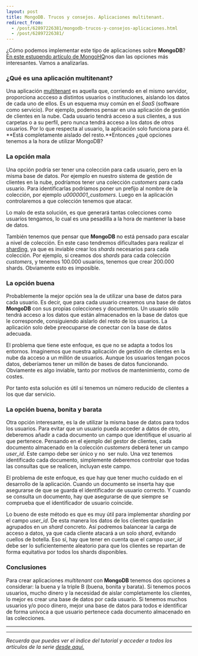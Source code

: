 ```yaml
---
layout: post
title: MongoDB. Trucos y consejos. Aplicaciones multitenant.
redirect_from:
  - /post/62897226381/mongodb-trucos-y-consejos-aplicaciones.html
  - /post/62897226381/
---
```


¿Cómo podemos implementar este tipo de aplicaciones sobre **MongoDB**?
[En este estupendo artículo de
MongoHQ](http://support.mongohq.com/use-cases/multi-tenant.html)nos dan
las opciones más interesantes. Vamos a analizarlas.

### ¿Qué es una aplicación multitenant?

Una aplicación [multitenant](http://en.wikipedia.org/wiki/Multitenancy)
es aquella que, corriendo en el mismo servidor, proporciona accceso a
distintos usuarios o instituciones, aislando los datos de cada uno de
ellos. Es un esquema muy común en el *SaaS* (software como servicio).
Por ejemplo, podemos pensar en una aplicación de gestión de clientes en
la nube. Cada usuario tendrá acceso a sus clientes, a sus carpetas o a
su perfil, pero nunca tendrá acceso a los datos de otros usuarios. Por
lo que respecta al usuario, la aplicación solo funciona para él. **Está
completamente aislado del resto.**Entonces ¿qué opciones tenemos a la
hora de utilizar MongoDB?

### La opción mala

Una opción podría ser tener una colección para cada usuario, pero en la
misma base de datos. Por ejemplo en nuestro sistema de gestión de
clientes en la nube, podríamos tener una colección *customers* para cada
usuario. Para identificarlas podríamos poner un prefijo al nombre de la
colección, por ejemplo *u0000001_customers*. Luego en la aplicación
controlaremos a que colección tenemos que atacar.

Lo malo de esta solución, es que generará tantas colecciones como
usuarios tengamos, lo cual es una pesadilla a la hora de mantener la
base de datos.

También tenemos que pensar que **MongoDB** no está pensado para escalar a
nivel de colección. En este caso tendremos dificultades para realizar el
[sharding](http://docs.mongodb.org/manual/core/sharded-cluster-shards/),
ya que es inviable crear los *shards* necesarios para cada colección. Por
ejemplo, si creamos dos *shards* para cada colección *customers*, y
tenemos 100.000 usuarios, tenemos que crear 200.000 shards. Obviamente
esto es imposible.

### La opción buena

Probablemente la mejor opción sea la de utilizar una base de datos para
cada usuario. Es decir, que para cada usuario crearemos una base de
datos **MongoDB** con sus propias colecciones y documentos. Un usuario
sólo tendrá acceso a los datos que están almacenados en la base de datos
que le corresponde, consiguiendo aislarlo del resto de los usuarios. La
aplicación solo debe preocuparse de conectar con la base de datos
adecuada.

El problema que tiene este enfoque, es que no se adapta a todos los
entornos. Imaginemos que nuestra aplicación de gestión de clientes en la
nube da acceso a un millón de usuarios. Aunque los usuarios tengan pocos
datos, deberíamos tener un millón de bases de datos funcionando.
Obviamente es algo inviable, tanto por motivos de mantenimiento, como de
costes.

Por tanto esta solución es útil si tenemos un número reducido de
clientes a los que dar servicio.

### La opción buena, bonita y barata

Otra opción interesante, es la de utilizar la misma base de datos para
todos los usuarios. Para evitar que un usuario pueda acceder a datos de
otro, deberemos añadir a cada documento un campo que identifique el
usuario al que pertenece. Pensando en el ejemplo del gestor de clientes,
cada documento almacenado en la colección *customers* deberá tener un
campo *user_id*. Este campo debe ser único y no  ser nulo. Una vez
tenemos identificado cada documento, simplemente deberemos controlar que
todas las consultas que se realicen, incluyan este campo.

El problema de este enfoque, es que hay que tener mucho cuidado en el
desarrollo de la aplicación. Cuando un documento se inserta hay que
asegurarse de que se guarda el identificador de usuario correcto. Y
cuando se consulta un documento, hay que asegurarse de que siempre se
comprueba que el identificador de usuario coincide.

Lo bueno de este método es que es muy útil para implementar
*sharding* por el campo *user_id*. De esta manera los datos de los
clientes quedarán agrupados en un *shard* concreto. Así podremos
balancear la carga de acceso a datos, ya que cada cliente atacará a un
solo *shard*, evitando cuellos de botella. Eso sí, hay que tener en
cuenta que el campo *user_id* debe ser lo suficientemente aleatorio
para que los clientes se repartan de forma equitativa por todos los
shards disponibles.

### Conclusiones

Para crear aplicaciones *multitenant* con **MongoDB** tenemos dos opciones
a considerar: la buena y la triple B (buena, bonita y barata). Si
tenemos pocos usuarios, mucho dinero y la necesidad de aislar
completamente los clientes, lo mejor es crear una base de datos por cada
usuario. Si tenemos muchos usuarios y/o poco dinero, mejor una base de
datos para todos e identificar de forma unívoca a que usuario pertenece
cada documento almacenado en las colecciones.

* * * * *

* * * * *

*Recuerda que puedes ver el índice del tutorial y acceder a todos los
artículos de la serie [desde aquí.](https://charlascylon.com/tutorialmongo)*


